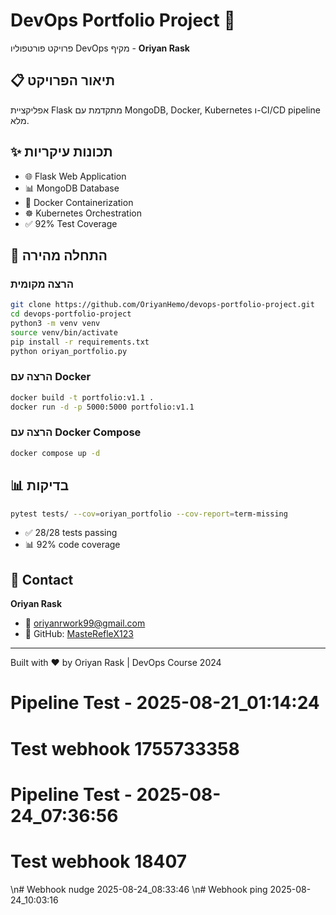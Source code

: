 # DevOps Portfolio Project 🚀

פרויקט פורטפוליו DevOps מקיף - **Oriyan Rask**

## 📋 תיאור הפרויקט
אפליקציית Flask מתקדמת עם MongoDB, Docker, Kubernetes ו-CI/CD pipeline מלא.

## ✨ תכונות עיקריות
- 🌐 Flask Web Application
- 📊 MongoDB Database
- 🐳 Docker Containerization  
- ☸️ Kubernetes Orchestration
- ✅ 92% Test Coverage

## 🚀 התחלה מהירה

### הרצה מקומית
```bash
git clone https://github.com/OriyanHemo/devops-portfolio-project.git
cd devops-portfolio-project
python3 -m venv venv
source venv/bin/activate
pip install -r requirements.txt
python oriyan_portfolio.py
```

### הרצה עם Docker
```bash
docker build -t portfolio:v1.1 .
docker run -d -p 5000:5000 portfolio:v1.1
```

### הרצה עם Docker Compose
```bash
docker compose up -d
```

## 📊 בדיקות
```bash
pytest tests/ --cov=oriyan_portfolio --cov-report=term-missing
```
- ✅ 28/28 tests passing
- 📊 92% code coverage

## 👤 Contact
**Oriyan Rask**
- 📧 oriyanrwork99@gmail.com
- 💼 GitHub: [MasteRefleX123](https://github.com/MasteRefleX123)

---
Built with ❤️ by Oriyan Rask | DevOps Course 2024

# Pipeline Test - 2025-08-21_01:14:24
# Test webhook 1755733358
# Pipeline Test - 2025-08-24_07:36:56
# Test webhook 18407
\n# Webhook nudge 2025-08-24_08:33:46
\n# Webhook ping 2025-08-24_10:03:16
